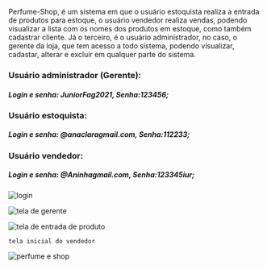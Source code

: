 Perfume-Shop, é um sistema em que o usuário estoquista realiza a entrada de produtos para estoque, o usuário vendedor realiza vendas, podendo visualizar a lista com os nomes dos produtos em estoque, como também cadastrar cliente. Já o terceiro, é o usuário administrador, no caso, o gerente da loja, que tem acesso a todo sistema, podendo visualizar, cadastar, alterar e excluir em qualquer parte do sistema.
 
<h3> Usuário administrador (Gerente):</h3> 
    <h5> Login e senha: JuniorFag2021, Senha:123456; </h5>
 
<h3> Usuário estoquista:</h3> 
    <h5>Login e senha: @anaclaragmail.com, Senha:112233;</h5>
 
<h3>Usuário vendedor:</h3> 
    <h5>Login e senha: @Aninhagmail.com, Senha:123345iur;</h5>
 
![login](https://user-images.githubusercontent.com/81059103/129487783-0e577ce2-55c5-46db-8f9b-43a0376e9f9a.JPG)


![tela de gerente](https://user-images.githubusercontent.com/81059103/129488057-d65ad1e0-9f25-4c85-b355-158226c9863c.JPG)

![tela de entrada de produto](https://user-images.githubusercontent.com/81059103/129488300-9e03a9be-0d06-418b-9355-e93925d540b0.JPG)
    
    tela inicial do vendedor
    
  ![perfume e shop](https://user-images.githubusercontent.com/81059103/129487235-e8ea361e-f147-422d-8646-aa4e9a6a6b88.JPG)
